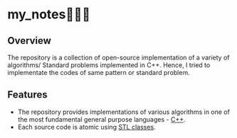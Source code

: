 # my_notes👩🏽‍💻


## Overview

The repository is a collection of open-source implementation of a variety of algorithms/ Standard problems implemented in C++. Hence, I tried to implementate the codes of same pattern or standard problem.

## Features

* The repository provides implementations of various algorithms in one of the most fundamental general purpose languages - [C++](https://en.wikipedia.org/wiki/C%2B%2B).
* Each source code is atomic using [STL classes](https://en.wikipedia.org/wiki/Standard_Template_Library).


